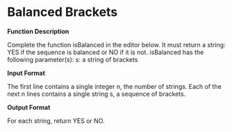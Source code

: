 # Balanced Brackets

**Function Description**

Complete the function isBalanced in the editor below. It must return a string: YES if the sequence is balanced or NO if it is not.
isBalanced has the following parameter(s):
s: a string of brackets

**Input Format**

The first line contains a single integer n, the number of strings. 
Each of the next n lines contains a single string s, a sequence of brackets.

**Output Format**

For each string, return YES or NO.
